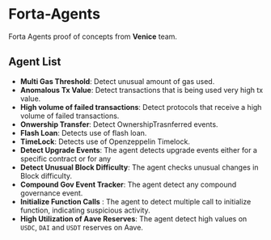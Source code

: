 # Forta-Agents

Forta Agents proof of concepts from **Venice** team.

## Agent List

- **Multi Gas Threshold**: Detect unusual amount of gas used.
- **Anomalous Tx Value**: Detect transactions that is being used very high tx value.
- **High volume of failed transactions**: Detect protocols that receive a high volume of failed transactions.
- **Onwership Transfer**: Detect OwnershipTrasnferred events.
- **Flash Loan**: Detects use of flash loan.
- **TimeLock**: Detects use of Openzeppelin Timelock.
- **Detect Upgrade Events**: The agent detects upgrade events either for a specific contract or for any
- **Detect Unusual Block Difficulty**: The agent checks unusual changes in Block difficulty.
- **Compound Gov Event Tracker**: The agent detect any compound governance event.
- **Initialize Function Calls** : The agent to detect multiple call to initialize function, indicating suspicious activity.
- **High Utilization of Aave Reserves**: The agent detect high values on `USDC`, `DAI` and `USDT` reserves on Aave.

